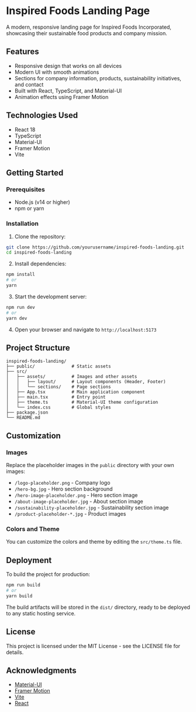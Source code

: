 # Inspired Foods Landing Page

A modern, responsive landing page for Inspired Foods Incorporated, showcasing their sustainable food products and company mission.

## Features

- Responsive design that works on all devices
- Modern UI with smooth animations
- Sections for company information, products, sustainability initiatives, and contact
- Built with React, TypeScript, and Material-UI
- Animation effects using Framer Motion

## Technologies Used

- React 18
- TypeScript
- Material-UI
- Framer Motion
- Vite

## Getting Started

### Prerequisites

- Node.js (v14 or higher)
- npm or yarn

### Installation

1. Clone the repository:
```bash
git clone https://github.com/yourusername/inspired-foods-landing.git
cd inspired-foods-landing
```

2. Install dependencies:
```bash
npm install
# or
yarn
```

3. Start the development server:
```bash
npm run dev
# or
yarn dev
```

4. Open your browser and navigate to `http://localhost:5173`

## Project Structure

```
inspired-foods-landing/
├── public/              # Static assets
├── src/
│   ├── assets/          # Images and other assets
│   │   ├── layout/      # Layout components (Header, Footer)
│   │   └── sections/    # Page sections
│   ├── App.tsx          # Main application component
│   ├── main.tsx         # Entry point
│   ├── theme.ts         # Material-UI theme configuration
│   └── index.css        # Global styles
├── package.json
└── README.md
```

## Customization

### Images

Replace the placeholder images in the `public` directory with your own images:

- `/logo-placeholder.png` - Company logo
- `/hero-bg.jpg` - Hero section background
- `/hero-image-placeholder.png` - Hero section image
- `/about-image-placeholder.jpg` - About section image
- `/sustainability-placeholder.jpg` - Sustainability section image
- `/product-placeholder-*.jpg` - Product images

### Colors and Theme

You can customize the colors and theme by editing the `src/theme.ts` file.

## Deployment

To build the project for production:

```bash
npm run build
# or
yarn build
```

The build artifacts will be stored in the `dist/` directory, ready to be deployed to any static hosting service.

## License

This project is licensed under the MIT License - see the LICENSE file for details.

## Acknowledgments

- [Material-UI](https://mui.com/)
- [Framer Motion](https://www.framer.com/motion/)
- [Vite](https://vitejs.dev/)
- [React](https://reactjs.org/)
